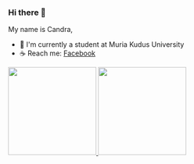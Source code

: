 ### Hi there 👋

My name is Candra,

- 🌱 I'm currently a student at Muria Kudus University
- :coffee: Reach me: [Facebook](https://web.facebook.com/candra.roseahansyah.9)

<p align="left">
<a href="https://github.com/Hansrosean">
  <img height="180em" src="https://github-readme-stats-eight-theta.vercel.app/api?username=Hansrosean&show_icons=true&theme=algolia&include_all_commits=true&count_private=true"/>
  <img height="180em" src="https://github-readme-stats-eight-theta.vercel.app/api/top-langs/?username=Hansrosean&layout=compact&langs_count=8&theme=algolia"/>
</a>
</p>
<!--
**Hansrosean/Hansrosean** is a ✨ _special_ ✨ repository because its `README.md` (this file) appears on your GitHub profile.

Here are some ideas to get you started:

- 🔭 I’m currently working on ...
- 🌱 I’m currently learning ...
- 👯 I’m looking to collaborate on ...
- 🤔 I’m looking for help with ...
- 💬 Ask me about ...
- 📫 How to reach me: ...
- 😄 Pronouns: ...
- ⚡ Fun fact: ...
-->
